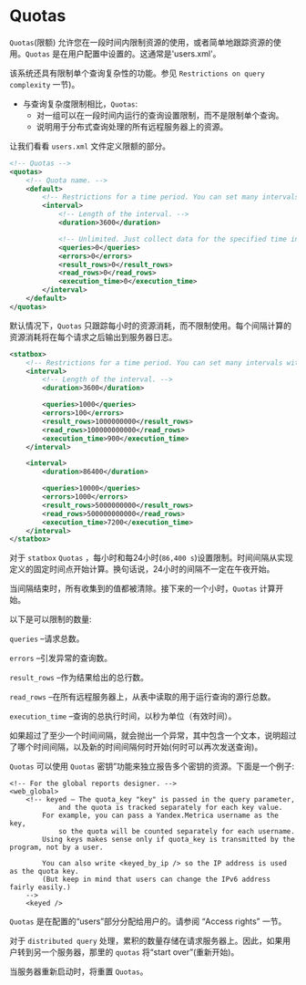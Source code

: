 # Quotas

`Quotas`(限额) 允许您在一段时间内限制资源的使用，或者简单地跟踪资源的使用。`Quotas` 是在用户配置中设置的。这通常是'users.xml'。

该系统还具有限制单个查询复杂性的功能。参见 `Restrictions on query complexity` 一节)。

- 与查询复杂度限制相比，`Quotas`:
  - 对一组可以在一段时间内运行的查询设置限制，而不是限制单个查询。
  - 说明用于分布式查询处理的所有远程服务器上的资源。

让我们看看 `users.xml` 文件定义限额的部分。

```xml
<!-- Quotas -->
<quotas>
    <!-- Quota name. -->
    <default>
        <!-- Restrictions for a time period. You can set many intervals with different restrictions. -->
        <interval>
            <!-- Length of the interval. -->
            <duration>3600</duration>

            <!-- Unlimited. Just collect data for the specified time interval. -->
            <queries>0</queries>
            <errors>0</errors>
            <result_rows>0</result_rows>
            <read_rows>0</read_rows>
            <execution_time>0</execution_time>
        </interval>
    </default>
</quotas>
```


默认情况下，`Quotas` 只跟踪每小时的资源消耗，而不限制使用。每个间隔计算的资源消耗将在每个请求之后输出到服务器日志。

```xml
<statbox>
    <!-- Restrictions for a time period. You can set many intervals with different restrictions. -->
    <interval>
        <!-- Length of the interval. -->
        <duration>3600</duration>

        <queries>1000</queries>
        <errors>100</errors>
        <result_rows>1000000000</result_rows>
        <read_rows>100000000000</read_rows>
        <execution_time>900</execution_time>
    </interval>

    <interval>
        <duration>86400</duration>

        <queries>10000</queries>
        <errors>1000</errors>
        <result_rows>5000000000</result_rows>
        <read_rows>500000000000</read_rows>
        <execution_time>7200</execution_time>
    </interval>
</statbox>
```

对于 `statbox` `Quotas` ，每小时和每24小时(`86,400 s`)设置限制。时间间隔从实现定义的固定时间点开始计算。换句话说，24小时的间隔不一定在午夜开始。

当间隔结束时，所有收集到的值都被清除。接下来的一个小时，`Quotas` 计算开始。

以下是可以限制的数量:

`queries` –请求总数。

`errors` –引发异常的查询数。

`result_rows` –作为结果给出的总行数。

`read_rows` –在所有远程服务器上，从表中读取的用于运行查询的源行总数。

`execution_time` –查询的总执行时间，以秒为单位（有效时间）。

如果超过了至少一个时间间隔，就会抛出一个异常，其中包含一个文本，说明超过了哪个时间间隔，以及新的时间间隔何时开始(何时可以再次发送查询)。

`Quotas` 可以使用 `Quotas` 密钥”功能来独立报告多个密钥的资源。下面是一个例子:

```
<!-- For the global reports designer. -->
<web_global>
    <!-- keyed – The quota_key "key" is passed in the query parameter,
            and the quota is tracked separately for each key value.
        For example, you can pass a Yandex.Metrica username as the key,
            so the quota will be counted separately for each username.
        Using keys makes sense only if quota_key is transmitted by the program, not by a user.

        You can also write <keyed_by_ip /> so the IP address is used as the quota key.
        (But keep in mind that users can change the IPv6 address fairly easily.)
    -->
    <keyed />
```

`Quotas` 是在配置的“users”部分分配给用户的。请参阅 “Access rights” 一节。

对于 `distributed query` 处理，累积的数量存储在请求服务器上。因此，如果用户转到另一个服务器，那里的 `quotas` 将“start over”(重新开始)。

当服务器重新启动时，将重置 `Quotas`。